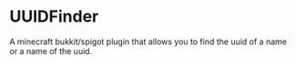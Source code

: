# UUIDFinder
A minecraft bukkit/spigot plugin that allows you to find the uuid of a name or a name of the uuid.
